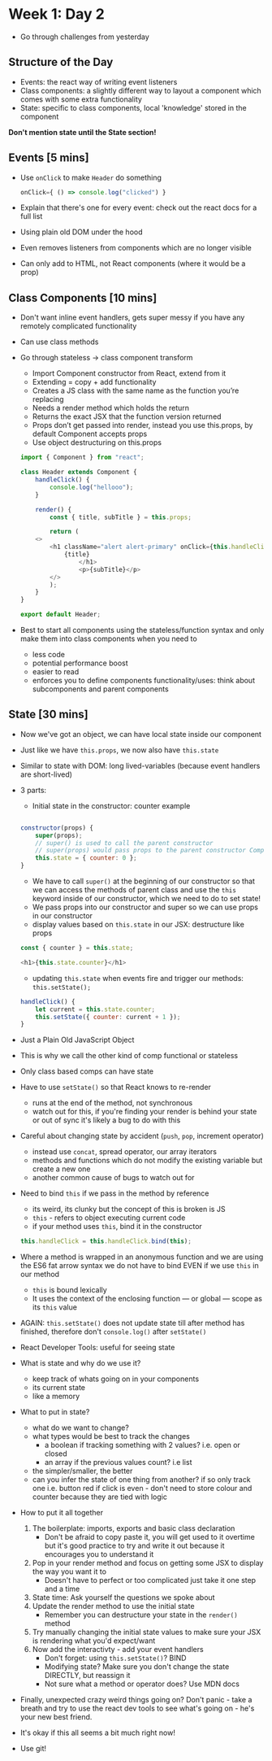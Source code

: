 # Week 1: Day 2

- Go through challenges from yesterday

## Structure of the Day
- Events: the react way of writing event listeners
- Class components: a slightly different way to layout a component which comes with some extra functionality
- State: specific to class components, local 'knowledge' stored in the component

**Don't mention state until the State section!**

## Events [5 mins]
- Use `onClick` to make `Header` do something

	```js
	onClick={ () => console.log("clicked") }
	```

- Explain that there's one for every event: check out the react docs for a full list
- Using plain old DOM under the hood
- Even removes listeners from components which are no longer visible
- Can only add to HTML, not React components (where it would be a prop)

## Class Components [10 mins]
- Don't want inline event handlers, gets super messy if you have any remotely complicated functionality
- Can use class methods
- Go through stateless -> class component transform
	- Import Component constructor from React, extend from it
	- Extending = copy + add functionality
	- Creates a JS class with the same name as the function you’re replacing
	- Needs a render method which holds the return
	- Returns the exact JSX that the function version
returned
	- Props don’t get passed into render, instead you use this.props, by default Component accepts props
	- Use object destructuring on this.props

	```js
	import { Component } from "react";

	class Header extends Component {
		handleClick() {
			console.log("hellooo");
  	   	}

		render() {
			const { title, subTitle } = this.props;

   	    	return (
		<>
			<h1 className="alert alert-primary" onClick={this.handleClick}>
          		{title}
        	    	</h1>
        	    	<p>{subTitle}</p>
      		</>
    		);
  	    }
	}

	export default Header;
	```

- Best to start all components using the stateless/function syntax and only make them into class components when you need to
	- less code
	- potential performance boost
	- easier to read
	- enforces you to define components functionality/uses: think about subcomponents and parent components

## State [30 mins]
- Now we've got an object, we can have local state inside our component
- Just like we have `this.props`, we now also have `this.state`
- Similar to state with DOM: long lived-variables (because event handlers are short-lived)
- 3 parts:
	- Initial state in the constructor: counter example
	```js

	constructor(props) {
		super(props);
		// super() is used to call the parent constructor
		// super(props) would pass props to the parent constructor Component
		this.state = { counter: 0 };
	}

	```
	- We have to call `super()` at the beginning of our constructor so that we can access the methods of parent class and use the `this` keyword inside of our constructor, which we need to do to set state!
	- We pass props into our constructor and super so we can use props in our constructor
	- display values based on `this.state` in our JSX: destructure like props
	```js
	const { counter } = this.state;

	<h1>{this.state.counter}</h1>
	```

	- updating `this.state` when events fire and trigger our methods: `this.setState();`

	```js
	handleClick() {
		let current = this.state.counter;
		this.setState({ counter: current + 1 });
	}
	```

- Just a Plain Old JavaScript Object
- This is why we call the other kind of comp functional or stateless
- Only class based comps can have state
- Have to use `setState()` so that React knows to re-render
	- runs at the end of the method, not synchronous
	- watch out for this, if you're finding your render is behind your state or out of sync it's likely a bug to do with this
- Careful about changing state by accident (`push`, `pop`, increment operator)
	- instead use `concat`, spread operator, our array iterators
	- methods and functions which do not modify the existing variable but create a new one
	- another common cause of bugs to watch out for
- Need to bind `this` if we pass in the method by reference
	- its weird, its clunky but the concept of this is broken is JS
	- `this` - refers to object executing current code
	- if your method uses `this`, bind it in the constructor
	```js
	this.handleClick = this.handleClick.bind(this);
	```
- Where a method is wrapped in an anonymous function and we are using the ES6 fat arrow syntax we do not have to bind EVEN if we use `this` in our method
	- `this` is bound lexically
	- It uses the context of the enclosing function — or global — scope as its `this` value
- AGAIN: `this.setState()` does not update state till after method has finished, therefore don't `console.log()` after `setState()`
- React Developer Tools: useful for seeing state
- What is state and why do we use it?
	- keep track of whats going on in your components
	- its current state
	- like a memory
- What to put in state?
	- what do we want to change?
	- what types would be best to track the changes
		- a boolean if tracking something with 2 values? i.e. open or closed
		- an array if the previous values count? i.e list
	- the simpler/smaller, the better
	- can you infer the state of one thing from another? if so only track one i.e. button red if click is even - don't need to store colour and counter because they are tied with logic
- How to put it all together
	1. The boilerplate: imports, exports and basic class declaration
		- Don't be afraid to copy paste it, you will get used to it overtime but it's good practice to try and write it out because it encourages you to understand it
	2. Pop in your render method and focus on getting some JSX to display the way you want it to
		- Doesn't have to perfect or too complicated just take it one step and a time
	3. State time: Ask yourself the questions we spoke about
	4. Update the render method to use the initial state
		- Remember you can destructure your state in the `render()` method
	5. Try manually changing the initial state values to make sure your JSX is rendering what you'd expect/want
	6. Now add the interactivty - add your event handlers
		- Don't forget:	using `this.setState()`? BIND
		- Modifying state? Make sure you don't change the state DIRECTLY, but reassign it
		- Not sure what a method or operator does? Use MDN docs
- Finally, unexpected crazy weird things going on? Don't panic - take a breath and try to use the react dev tools to see what's going on - he's your new best friend.
- It's okay if this all seems a bit much right now!
- Use git!
